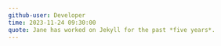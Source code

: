```yaml
---
github-user: Developer
time: 2023-11-24 09:30:00
quote: Jane has worked on Jekyll for the past *five years*. 
---
```

